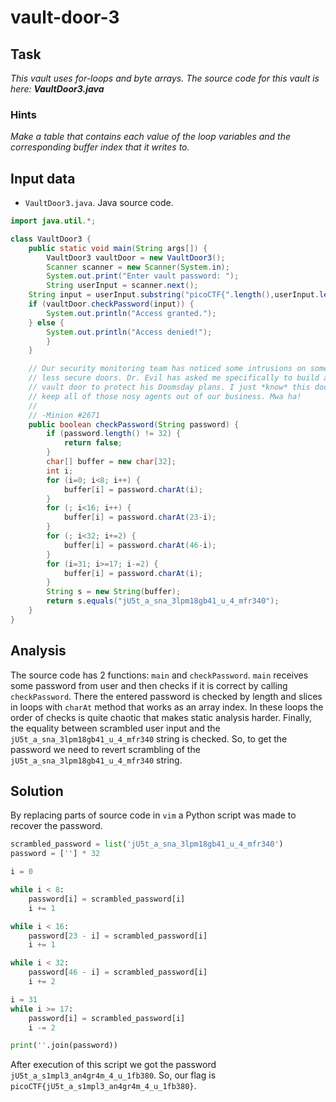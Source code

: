 # vault-door-3

## Task

*This vault uses for-loops and byte arrays. The source code for this vault is here: **VaultDoor3.java***

### Hints

*Make a table that contains each value of the loop variables and the corresponding buffer index that it writes to.*

## Input data

* `VaultDoor3.java`. Java source code.

```java
import java.util.*;

class VaultDoor3 {
    public static void main(String args[]) {
        VaultDoor3 vaultDoor = new VaultDoor3();
        Scanner scanner = new Scanner(System.in);
        System.out.print("Enter vault password: ");
        String userInput = scanner.next();
	String input = userInput.substring("picoCTF{".length(),userInput.length()-1);
	if (vaultDoor.checkPassword(input)) {
	    System.out.println("Access granted.");
	} else {
	    System.out.println("Access denied!");
        }
    }

    // Our security monitoring team has noticed some intrusions on some of the
    // less secure doors. Dr. Evil has asked me specifically to build a stronger
    // vault door to protect his Doomsday plans. I just *know* this door will
    // keep all of those nosy agents out of our business. Mwa ha!
    //
    // -Minion #2671
    public boolean checkPassword(String password) {
        if (password.length() != 32) {
            return false;
        }
        char[] buffer = new char[32];
        int i;
        for (i=0; i<8; i++) {
            buffer[i] = password.charAt(i);
        }
        for (; i<16; i++) {
            buffer[i] = password.charAt(23-i);
        }
        for (; i<32; i+=2) {
            buffer[i] = password.charAt(46-i);
        }
        for (i=31; i>=17; i-=2) {
            buffer[i] = password.charAt(i);
        }
        String s = new String(buffer);
        return s.equals("jU5t_a_sna_3lpm18gb41_u_4_mfr340");
    }
}
```

## Analysis

The source code has 2 functions: `main` and `checkPassword`.
`main` receives some password from user and then checks if it is correct by calling `checkPassword`.
There the entered password is checked by length and slices in loops with `charAt` method that works as an array index.
In these loops the order of checks is quite chaotic that makes static analysis harder.
Finally, the equality between scrambled user input and the `jU5t_a_sna_3lpm18gb41_u_4_mfr340` string is checked.
So, to get the password we need to revert scrambling of the `jU5t_a_sna_3lpm18gb41_u_4_mfr340` string.

## Solution

By replacing parts of source code in `vim` a Python script was made to recover the password.

```python
scrambled_password = list('jU5t_a_sna_3lpm18gb41_u_4_mfr340')
password = [''] * 32

i = 0

while i < 8:
    password[i] = scrambled_password[i]
    i += 1

while i < 16:
    password[23 - i] = scrambled_password[i]
    i += 1

while i < 32:
    password[46 - i] = scrambled_password[i]
    i += 2

i = 31
while i >= 17:
    password[i] = scrambled_password[i]
    i -= 2

print(''.join(password))
```

After execution of this script we got the password `jU5t_a_s1mpl3_an4gr4m_4_u_1fb380`.
So, our flag is `picoCTF{jU5t_a_s1mpl3_an4gr4m_4_u_1fb380}`.
